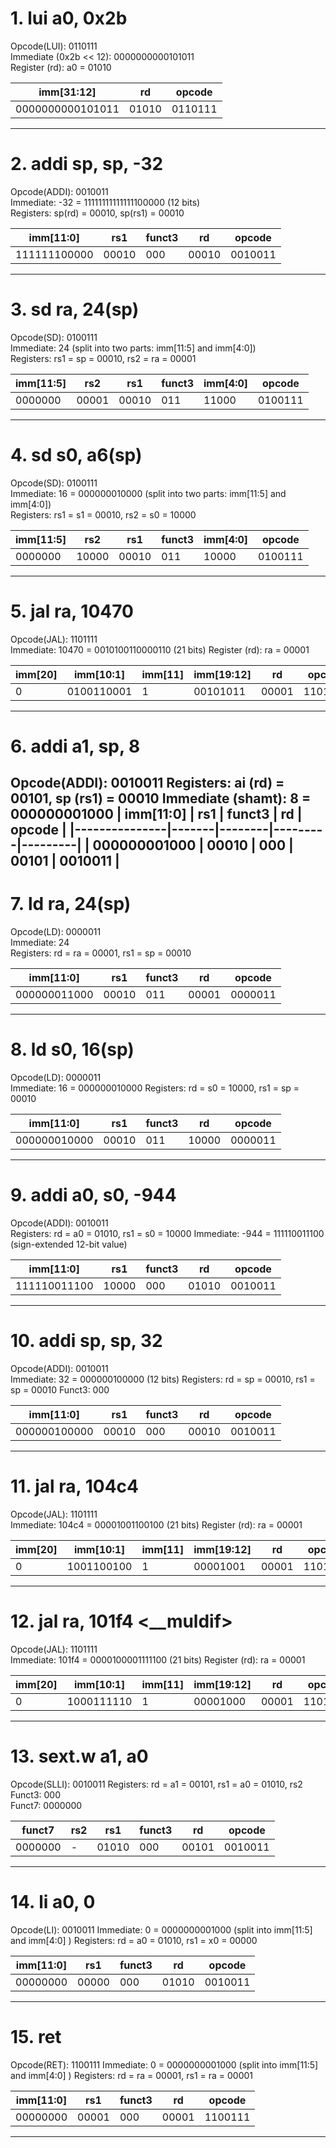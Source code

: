 # 1. lui a0, 0x2b
Opcode(LUI): 0110111  
Immediate (0x2b << 12): 0000000000101011  
Register (rd): a0 = 01010  

| imm[31:12]      | rd      | opcode  |
|-----------------|---------|---------|
| 0000000000101011| 01010   | 0110111 |
 --- 

# 2. addi sp, sp, -32
Opcode(ADDI): 0010011  
Immediate: -32 = 11111111111111100000 (12 bits)  
Registers: sp(rd) = 00010, sp(rs1) = 00010  

| imm[11:0]       | rs1    | funct3 | rd    | opcode  |
|------------------|--------|--------|-------|---------|
| 111111100000    | 00010  | 000    | 00010 | 0010011 |
---

 # 3. sd ra, 24(sp)
Opcode(SD): 0100111  
Immediate: 24 (split into two parts: imm[11:5] and imm[4:0])  
Registers: rs1 = sp = 00010, rs2 = ra = 00001  

| imm[11:5] | rs2   | rs1   | funct3 | imm[4:0] | opcode  |
|-----------|-------|-------|--------|----------|---------|
| 0000000   | 00001 | 00010  | 011    | 11000    | 0100111 |
---

 # 4. sd s0, a6(sp)
Opcode(SD): 0100111  
Immediate: 16 = 000000010000 (split into two parts: imm[11:5] and imm[4:0])  
Registers: rs1 = s1 = 00010, rs2 = s0 = 10000  

| imm[11:5] | rs2   | rs1   | funct3 | imm[4:0] | opcode  |
|-----------|-------|-------|--------|----------|---------|
| 0000000   | 10000 | 00010 | 011    |  10000   | 0100111 |
---

# 5. jal ra, 10470 <printf>
Opcode(JAL): 1101111  
Immediate: 10470 = 0010100110000110 (21 bits) 
Register (rd): ra = 00001  

| imm[20] | imm[10:1] | imm[11] | imm[19:12] | rd    | opcode  |
|---------|-----------|---------|------------|-------|---------|
|   0     |0100110001 |    1    |  00101011  | 00001 | 1101111 |
---

 # 6. addi a1, sp, 8
Opcode(ADDI): 0010011
Registers: ai (rd) = 00101, sp (rs1) = 00010
Immediate (shamt): 8 = 000000001000
|   imm[11:0]   |  rs1  | funct3 |    rd   | opcode  |
|---------------|-------|--------|---------|---------|
| 000000001000  | 00010 |  000   |  00101  | 0010011 |
---

# 7. ld ra, 24(sp)
Opcode(LD): 0000011  
Immediate: 24  
Registers: rd = ra = 00001, rs1 = sp = 00010  

| imm[11:0]      | rs1   | funct3 | rd    | opcode  |
|----------------|-------|--------|-------|---------|
| 000000011000   | 00010 | 011    | 00001 | 0000011 |
---

# 8. ld s0, 16(sp)
Opcode(LD): 0000011  
Immediate: 16 = 000000010000 
Registers: rd = s0 = 10000, rs1 = sp = 00010  

| imm[11:0]      | rs1   | funct3 | rd    | opcode  |
|----------------|-------|--------|-------|---------|
| 000000010000   | 00010 | 011    | 10000 | 0000011 |
---

# 9. addi a0, s0, -944
Opcode(ADDI): 0010011  
Registers: rd = a0 = 01010, rs1 = s0 = 10000 
Immediate: -944 = 111110011100 (sign-extended 12-bit value)  

| imm[11:0]     | rs1   | funct3 | rd    | opcode  |
|---------------|-------|--------|-------|---------|
| 111110011100  | 10000 | 000    | 01010 | 0010011 |
---

# 10. addi sp, sp, 32
Opcode(ADDI): 0010011  
Immediate: 32 = 000000100000 (12 bits) 
Registers: rd = sp = 00010, rs1 = sp = 00010
Funct3: 000   

|  imm[11:0]    | rs1   | funct3 | rd    | opcode  |
|---------------|-------|--------|-------|---------|
| 000000100000  | 00010 |   000  | 00010 | 0010011 |
---

# 11. jal ra, 104c4 <scanf>
Opcode(JAL): 1101111  
Immediate: 104c4 = 00001001100100 (21 bits) 
Register (rd): ra = 00001  

| imm[20] | imm[10:1] | imm[11] | imm[19:12] | rd    | opcode  |
|---------|-----------|---------|------------|-------|---------|
|   0     |1001100100 |    1    |  00001001  | 00001 | 1101111 |
---

# 12. jal ra, 101f4 <__muldif>
Opcode(JAL): 1101111  
Immediate: 101f4 = 0000100001111100 (21 bits) 
Register (rd): ra = 00001  

| imm[20] | imm[10:1] | imm[11] | imm[19:12] | rd    | opcode  |
|---------|-----------|---------|------------|-------|---------|
|   0     |1000111110 |    1    |  00001000  | 00001 | 1101111 |
---

# 13. sext.w a1, a0
Opcode(SLLI): 0010011 
Registers: rd = a1 = 00101, rs1 = a0 = 01010, rs2   
Funct3: 000  
Funct7: 0000000  

| funct7   |rs2| rs1   | funct3 | rd    | opcode  |
|----------|---|-------|--------|-------|---------|
| 0000000  | - | 01010 | 000    | 00101 | 0010011 |
---

# 14. li a0, 0
Opcode(LI): 0010011
Immediate: 0 = 0000000001000 (split into imm[11:5] and imm[4:0] ) 
Registers: rd = a0 = 01010, rs1 = x0 = 00000  

| imm[11:0]  | rs1   | funct3 | rd    | opcode  |
|------------|-------|--------|-------|---------|
|  00000000  | 00000 | 000    | 01010 | 0010011 |
---

# 15. ret 
Opcode(RET): 1100111
Immediate: 0 = 0000000001000 (split into imm[11:5] and imm[4:0] ) 
Registers: rd = ra = 00001, rs1 = ra = 00001  

| imm[11:0]  | rs1   | funct3 | rd    | opcode  |
|------------|-------|--------|-------|---------|
|  00000000  | 00001 | 000    | 00001 | 1100111 |
---
